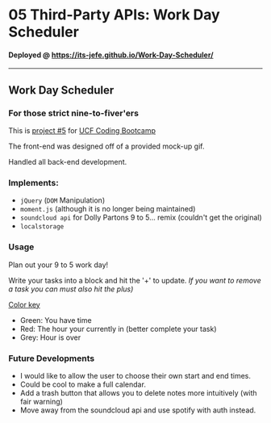 # 05 Third-Party APIs: Work Day Scheduler

#### Deployed @ https://its-jefe.github.io/Work-Day-Scheduler/
---

## Work Day Scheduler
### For those strict nine-to-fiver'ers 

This is [project #5][2] for [UCF Coding Bootcamp][1]

The front-end was designed off of a provided mock-up gif.

Handled all back-end development.

### Implements: 
- `jQuery` (`DOM` Manipulation)
- `moment.js` (although it is no longer being maintained)
- `soundcloud api` for Dolly Partons 9 to 5... remix (couldn't get the original)
- `localstorage`

### Usage
Plan out your 9 to 5 work day!

Write your tasks into a block and hit the '+' to update.
<em>If you want to remove a task you can must also hit the plus)</em>

<u>Color key</u>
- Green: You have time
- Red: The hour your currently in (better complete your task)
- Grey: Hour is over

### Future Developments

- I would like to allow the user to choose their own start and end times. 
- Could be cool to make a full calendar. 
- Add a trash button that allows you to delete notes more intuitively (with fair warning)
- Move away from the soundcloud api and use spotify with auth instead.


[1]: https://bootcamp.ce.ucf.edu/coding/
[2]: https://github.com/UCF-Coding-Boot-Camp/UCF-VIRT-BO-FSF-PT-04-2021-U-B/tree/main/05-Third-Party-APIs/02-Challenge

